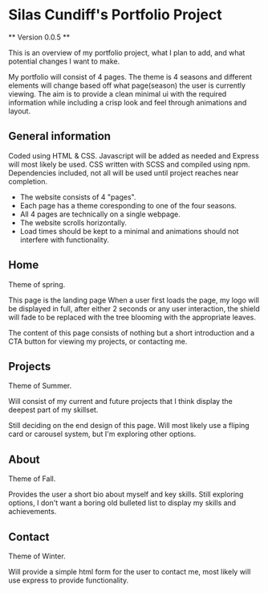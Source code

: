 # Silas Cundiff's Portfolio Project

** Version 0.0.5 **

This is an overview of my portfolio project, what I plan to add, and what potential changes I want to make.

My portfolio will consist of 4 pages. The theme is 4 seasons and different elements will change based off what page(season) the user is currently viewing.
The aim is to provide a clean minimal ui with the required information while including a crisp look and feel through animations and layout.


## General information

Coded using HTML & CSS. Javascript will be added as needed and Express will most likely be used.
CSS written with SCSS and compiled using npm.
Dependencies included, not all will be used until project reaches near completion.

- The website consists of 4 "pages".
- Each page has a theme coresponding to one of the four seasons.
- All 4 pages are technically on a single webpage.
- The website scrolls horizontally.
- Load times should be kept to a minimal and animations should not interfere with functionality.

## Home

Theme of spring.

This page is the landing page 
When a user first loads the page, my logo will be displayed in full, after either 2 seconds or any user interaction, the shield will fade to be replaced with the tree blooming with the appropriate leaves.

The content of this page consists of nothing but a short introduction and a CTA button for viewing my projects, or contacting me.

## Projects

Theme of Summer.

Will consist of my current and future projects that I think display the deepest part of my skillset.

Still deciding on the end design of this page. Will most likely use a fliping card or carousel system, but I'm exploring other options.

## About

Theme of Fall.

Provides the user a short bio about myself and key skills.
Still exploring options, I don't want a boring old bulleted list to display my skills and achievements.


## Contact

Theme of Winter.

Will provide a simple html form for the user to contact me, most likely will use express to provide functionality.

